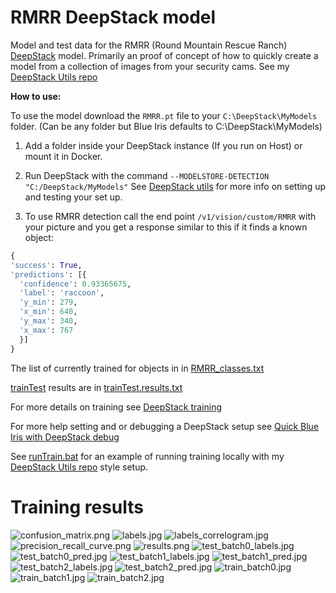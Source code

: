# RMRR DeepStack model
Model and test data for the RMRR (Round Mountain Rescue Ranch) [DeepStack](https://github.com/johnolafenwa/DeepStack) model. Primarily an proof of concept of how to quickly create a model from a collection of images from your security cams. See my [DeepStack Utils repo](https://github.com/avatar42/deepstack)

**How to use:**

To use the model download the `RMRR.pt` file to your `C:\DeepStack\MyModels` folder. (Can be any folder but Blue Iris defaults to C:\DeepStack\MyModels)

1. Add a folder inside your DeepStack instance (If you run on Host) or mount it in Docker.

2. Run DeepStack with the command `--MODELSTORE-DETECTION "C:/DeepStack/MyModels"` See [DeepStack utils](https://github.com/avatar42/deepstack) for more info on setting up and testing your set up.

3. To use RMRR detection call the end point `/v1/vision/custom/RMRR` with your picture and you get a response similar to this if it finds a known object:

```python
{
'success': True,
'predictions': [{
  'confidence': 0.93365675,
  'label': 'raccoon',
  'y_min': 279,
  'x_min': 640,
  'y_max': 340,
  'x_max': 767
  }]
}
```

The list of currently trained for objects in in [RMRR_classes.txt](./RMRR_classes.txt)

[trainTest](https://github.com/avatar42/deepstack/blob/main/trainTest.py) results are in [trainTest.results.txt](https://github.com/avatar42/RMRR.model/blob/main/train/trainTest.results.txt)

For more details on training see [DeepStack training](https://securitycam101.rmrr42.com/2021/12/deepstack-training.html)

For more help setting and or debugging a DeepStack setup see [Quick Blue Iris with DeepStack debug](https://securitycam101.rmrr42.com/2021/10/quick-blue-iris-with-deepstack-debug.html)

See [runTrain.bat](runTrain.bat) for an example of running training locally with my [DeepStack Utils repo](https://github.com/avatar42/deepstack) style setup.

# Training results
![confusion_matrix.png](confusion_matrix.png)
![labels.jpg](labels.jpg)
![labels_correlogram.jpg](labels_correlogram.jpg)
![precision_recall_curve.png](precision_recall_curve.png)
![results.png](results.png)
![test_batch0_labels.jpg](test_batch0_labels.jpg)
![test_batch0_pred.jpg](test_batch0_pred.jpg)
![test_batch1_labels.jpg](test_batch1_labels.jpg)
![test_batch1_pred.jpg](test_batch1_pred.jpg)
![test_batch2_labels.jpg](test_batch2_labels.jpg)
![test_batch2_pred.jpg](test_batch2_pred.jpg)
![train_batch0.jpg](train_batch0.jpg)
![train_batch1.jpg](train_batch1.jpg)
![train_batch2.jpg](train_batch2.jpg)
